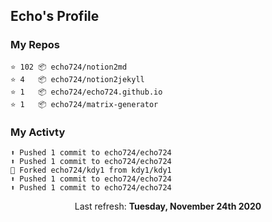 ## Echo's Profile

### My Repos
```
⭐️ 102 📦 echo724/notion2md
⭐️ 4   📦 echo724/notion2jekyll
⭐️ 1   📦 echo724/echo724.github.io
⭐️ 1   📦 echo724/matrix-generator
```

### My Activty
```
⬆️ Pushed 1 commit to echo724/echo724
⬆️ Pushed 1 commit to echo724/echo724
🍴 Forked echo724/kdy1 from kdy1/kdy1
⬆️ Pushed 1 commit to echo724/echo724
⬆️ Pushed 1 commit to echo724/echo724
```

<p align="center">
  Last refresh: 
  <b>Tuesday, November 24th 2020</b>
</p>
